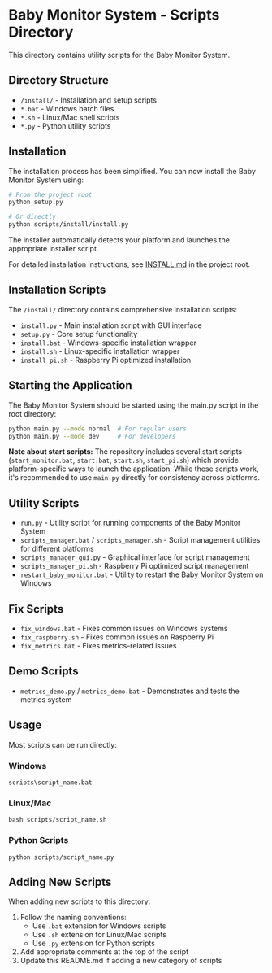 # Baby Monitor System - Scripts Directory

This directory contains utility scripts for the Baby Monitor System.

## Directory Structure

- `/install/` - Installation and setup scripts
- `*.bat` - Windows batch files
- `*.sh` - Linux/Mac shell scripts
- `*.py` - Python utility scripts

## Installation

The installation process has been simplified. You can now install the Baby Monitor System using:

```bash
# From the project root
python setup.py

# Or directly
python scripts/install/install.py
```

The installer automatically detects your platform and launches the appropriate installer script.

For detailed installation instructions, see [INSTALL.md](../INSTALL.md) in the project root.

## Installation Scripts

The `/install/` directory contains comprehensive installation scripts:

- `install.py` - Main installation script with GUI interface
- `setup.py` - Core setup functionality
- `install.bat` - Windows-specific installation wrapper
- `install.sh` - Linux-specific installation wrapper
- `install_pi.sh` - Raspberry Pi optimized installation

## Starting the Application

The Baby Monitor System should be started using the main.py script in the root directory:

```bash
python main.py --mode normal  # For regular users
python main.py --mode dev     # For developers
```

**Note about start scripts:** The repository includes several start scripts (`start_monitor.bat`, `start.bat`, `start.sh`, `start_pi.sh`) which provide platform-specific ways to launch the application. While these scripts work, it's recommended to use `main.py` directly for consistency across platforms.

## Utility Scripts

- `run.py` - Utility script for running components of the Baby Monitor System
- `scripts_manager.bat` / `scripts_manager.sh` - Script management utilities for different platforms
- `scripts_manager_gui.py` - Graphical interface for script management
- `scripts_manager_pi.sh` - Raspberry Pi optimized script management
- `restart_baby_monitor.bat` - Utility to restart the Baby Monitor System on Windows

## Fix Scripts

- `fix_windows.bat` - Fixes common issues on Windows systems
- `fix_raspberry.sh` - Fixes common issues on Raspberry Pi
- `fix_metrics.bat` - Fixes metrics-related issues

## Demo Scripts

- `metrics_demo.py` / `metrics_demo.bat` - Demonstrates and tests the metrics system

## Usage

Most scripts can be run directly:

### Windows
```
scripts\script_name.bat
```

### Linux/Mac
```
bash scripts/script_name.sh
```

### Python Scripts
```
python scripts/script_name.py
```

## Adding New Scripts

When adding new scripts to this directory:

1. Follow the naming conventions:
   - Use `.bat` extension for Windows scripts
   - Use `.sh` extension for Linux/Mac scripts
   - Use `.py` extension for Python scripts
2. Add appropriate comments at the top of the script
3. Update this README.md if adding a new category of scripts 